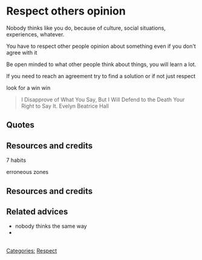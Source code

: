 # Respect others opinion

Nobody thinks like you do, because of culture, social situations, experiences, whatever.

You have to respect other people opinion about something even if you don't agree with it

Be open minded to what other people think about things, you will learn a lot.

If you need to reach an agreement try to find a solution or if not just respect 

look for a win win

> I Disapprove of What You Say, But I Will Defend to the Death Your Right to Say It. Evelyn Beatrice Hall


## Quotes

## Resources and credits

7 habits

erroneous zones

## Resources and credits

## Related advices

- nobody thinks the same way
-
<br/>[Categories:](../Categories/index.md) [Respect](../Categories/Respect.md)